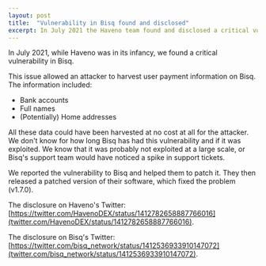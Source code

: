 ```yaml
---
layout: post
title:  "Vulnerability in Bisq found and disclosed"
excerpt: In July 2021 the Haveno team found and disclosed a critical vulnerability in Bisq
---
```


In July 2021, while Haveno was in its infancy, we found a critical vulnerability in Bisq.

This issue allowed an attacker to harvest user payment information on Bisq. The information included:

- Bank accounts
- Full names
- (Potentially) Home addresses

All these data could have been harvested at no cost at all for the attacker. We don't know for how long Bisq has had this vulnerability and if it was exploited. We know that it was probably not exploited at a large scale, or Bisq's support team would have noticed a spike in support tickets.

We reported the vulnerability to Bisq and helped them to patch it. They then released a patched version of their software, which fixed the problem (v1.7.0).

The disclosure on Haveno's Twitter: [https://twitter.com/HavenoDEX/status/1412782658887766016](twitter.com/HavenoDEX/status/1412782658887766016).

The disclosure on Bisq's Twitter: [https://twitter.com/bisq_network/status/1412536933910147072](twitter.com/bisq_network/status/1412536933910147072).
